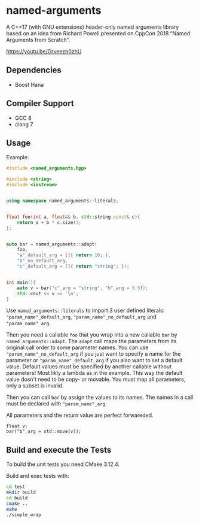 # named-arguments

A C++17 (with GNU extensions) header-only named arguments library based on an idea from Richard Powell presented on CppCon 2018 “Named Arguments from Scratch”.

https://youtu.be/Grveezn0zhU

## Dependencies

- Boost Hana

## Compiler Support

- GCC 8
- clang 7

## Usage

Example:

```cpp
#include <named_arguments.hpp>

#include <string>
#include <iostream>


using namespace named_arguments::literals;


float foo(int a, float&& b, std::string const& c){
    return a + b * c.size();
};


auto bar = named_arguments::adapt(
    foo,
    "a"_default_arg = []{ return 10; },
    "b"_no_default_arg,
    "c"_default_arg = []{ return "string"; });


int main(){
    auto v = bar("c"_arg = "string", "b"_arg = 0.5f);
    std::cout << v << '\n';
}
```

Use `named_arguments::literals` to import 3 user defined literals: `"param_name"_default_arg`, `"param_name"_no_default_arg` and `"param_name"_arg`.

Then you need a callable `foo` that you wrap into a new callable `bar` by `named_arguments::adapt`. The `adapt` call maps the parameters from its original call order to some parameter names. You can use `"param_name"_no_default_arg` if you just want to specify a name for the parameter or `"param_name"_default_arg` if you also want to set a default value. Default values must be specified by another callable without parameters! Most likly a lambda as in the example. This way the default value dosn't need to be copy- or movable. You must map all parameters, only a subset is invalid.

Then you can call `bar` by assign the values to its names. The names in a call must be declared with `"param_name"_arg`.

All parameters and the return value are perfect forwareded.

```
float v;
bar("b"_arg = std::move(v));
```

## Build and execute the Tests

To build the unit tests you need CMake 3.12.4.

Build and exec tests with:

```bash
cd test
mkdir build
cd build
cmake ..
make
./simple_wrap
```
